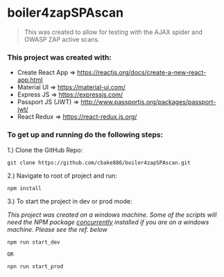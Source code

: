 # boiler4zapSPAscan

<blockquote>
  This was created to allow for testing with the AJAX spider and OWASP ZAP active scans.
  </blockquote>

### This project was created with:

* Create React App => https://reactjs.org/docs/create-a-new-react-app.html
* Material UI => https://material-ui.com/
* Express JS => https://expressjs.com/
* Passport JS (JWT) => http://www.passportjs.org/packages/passport-jwt/
* React Redux => https://react-redux.js.org/


### To get up and running do the following steps:

1.) Clone the GitHub Repo:

```shell
git clone https://github.com/cbake886/boiler4zapSPAscan.git
```

2.) Navigate to root of project and run:

```shell
npm install
```

3.) To start the project in dev or prod mode:

_This project was created on a windows machine. Some of the scripts will need the NPM package [concurrently](https://www.npmjs.com/package/concurrently) installed if you are on a windows machine. Please see the ref. below_

```shell
npm run start_dev

OR

npn run start_prod
```
